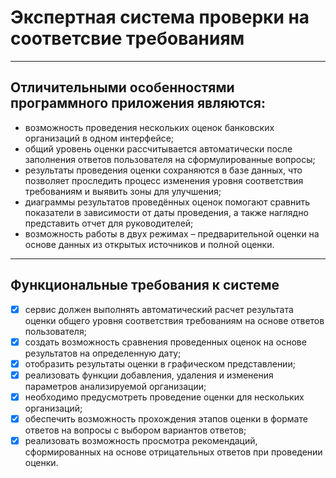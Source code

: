 # Экспертная система проверки на соответсвие требованиям
____

## Отличительными особенностями программного приложения являются:
- возможность проведения нескольких оценок банковских организаций в одном интерфейсе;
- общий уровень оценки рассчитывается автоматически после заполнения ответов пользователя на сформулированные вопросы;
- результаты проведения оценки сохраняются в базе данных, что позволяет проследить процесс изменения уровня соответствия требованиям и выявить зоны для улучшения;
- диаграммы результатов проведённых оценок помогают сравнить показатели в зависимости от даты проведения, а также наглядно представить отчет для руководителей;
- возможность работы в двух режимах – предварительной оценки на основе данных из открытых источников и полной оценки.
____

## Функциональные требования к системе
- [X] сервис должен выполнять автоматический расчет результата оценки общего уровня соответствия требованиям на основе ответов пользователя;
- [X] создать возможность сравнения проведенных оценок на основе результатов на определенную дату;
- [X] отобразить результаты оценки в графическом представлении;
- [X] реализовать функции добавления, удаления и изменения параметров анализируемой организации;
- [X] необходимо предусмотреть проведение оценки для нескольких организаций;
- [X] обеспечить возможность прохождения этапов оценки в формате ответов на вопросы с выбором вариантов ответов;
- [X] реализовать возможность просмотра рекомендаций, сформированных на основе отрицательных ответов при проведении оценки.
